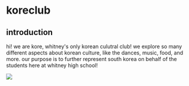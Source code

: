 # koreclub

## introduction
<p>hi! we are kore, whitney's only korean culutral club! we explore so many different aspects about korean culture, like the dances, music, food, and more. our purpose is to further represent south korea on behalf of the students here at whitney high school!</p>
<img src="https://plus.unsplash.com/premium_photo-1670689707736-19975a244910?ixlib=rb-4.0.3&ixid=M3wxMjA3fDB8MHxwaG90by1wYWdlfHx8fGVufDB8fHx8fA%3D%3D&auto=format&fit=crop&w=2030&q=80" /> 
